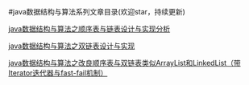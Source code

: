 #java数据结构与算法系列文章目录(欢迎star，持续更新)

[java数据结构与算法之顺序表与链表设计与实现分析](http://blog.csdn.net/javazejian/article/details/52953190)

[java数据结构与算法之双链表设计与实现](http://blog.csdn.net/javazejian/article/details/53047590)

[java数据结构与算法之改良顺序表与双链表类似ArrayList和LinkedList（带Iterator迭代器与fast-fail机制）](http://blog.csdn.net/javazejian/article/details/53073995)
